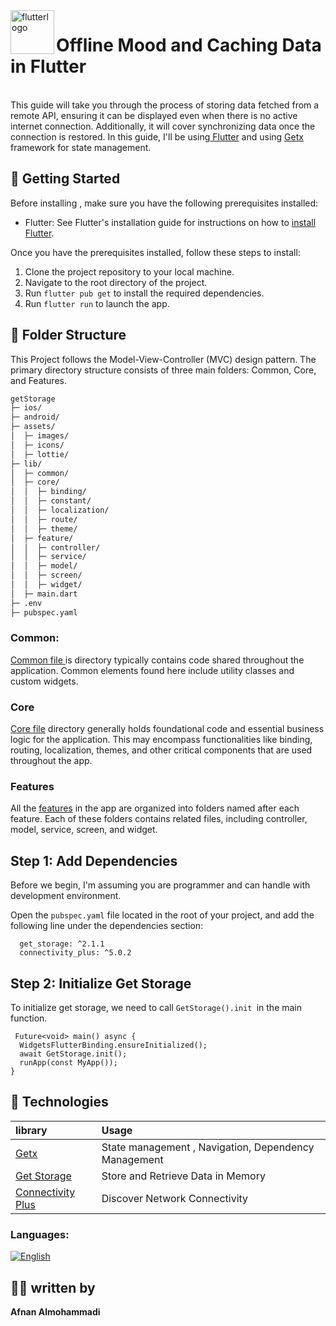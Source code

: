
<img align="left" width="70" height="full" src="https://github.com/The-Garage-Tech-Team/design_system_flutter/assets/53023171/f9c41919-764e-4727-913b-e7f2f7fccdec" alt="flutterlogo" >


# Offline Mood and Caching Data in Flutter   
<br>
This guide will take you through the process of storing data fetched from a remote API, ensuring it can be displayed even when there is no active internet connection. Additionally, it will cover synchronizing data once the connection is restored. In this guide, I'll be using<a href="https://docs.flutter.dev/get-started/install"> Flutter</a>
and using <a href="https://pub.dev/packages/get">Getx</a> framework for state management.


<br>


## 🚀  Getting Started 

Before installing , make sure you have the following prerequisites installed:

- Flutter: See Flutter's installation guide for instructions on how to <a href="https://docs.flutter.dev/get-started/install">install Flutter</a>.

Once you have the prerequisites installed, follow these steps to install:

1. Clone the project repository to your local machine.
2. Navigate to the root directory of the project.
3. Run `flutter pub get` to install the required dependencies.
4. Run `flutter run` to launch the app.



## 🔎 Folder Structure

This Project follows the Model-View-Controller (MVC) design pattern. The primary directory structure consists of three main folders: Common, Core, and Features.

```bash
getStorage
├─ ios/
├─ android/
├─ assets/
│  ├─ images/
│  ├─ icons/
│  ├─ lottie/
├─ lib/
│  ├─ common/
│  ├─ core/
│  │  ├─ binding/
│  │  ├─ constant/
│  │  ├─ localization/
│  │  ├─ route/
│  │  ├─ theme/
│  ├─ feature/
│  │  ├─ controller/
│  │  ├─ service/
│  │  ├─ model/
│  │  ├─ screen/
│  │  ├─ widget/
│  ├─ main.dart
├─ .env
├─ pubspec.yaml


```
### Common:

 <a href="https://github.com/The-Garage-Tech-Team/mbshir/tree/ba8951b81e92183d62e80e72675f5c24207888df/lib/common"> Common file </a> is directory typically contains code shared throughout the application. Common elements found here include utility classes and custom widgets.


### Core

 <a href="https://github.com/The-Garage-Tech-Team/mbshir/tree/ba8951b81e92183d62e80e72675f5c24207888df/lib/core">Core file</a> directory generally holds foundational code and essential business logic for the application. This may encompass functionalities like binding, routing, localization, themes, and other critical components that are used throughout the app. 


### Features

 All the <a href="https://github.com/The-Garage-Tech-Team/mbshir/tree/main/lib/feature">features</a> in the app are organized into folders named after each feature. Each of these folders contains related files, including controller, model, service, screen, and widget.


## Step 1: Add Dependencies 

Before we begin, I'm assuming you are programmer and can handle with development environment.

Open the ```pubspec.yaml``` file located in the root of your project, and add the following line under the dependencies section:

```
  get_storage: ^2.1.1
  connectivity_plus: ^5.0.2
```



## Step 2: Initialize Get Storage

To initialize get storage, we need to call ```GetStorage().init ```in the main function.

```
 Future<void> main() async {
  WidgetsFlutterBinding.ensureInitialized();
  await GetStorage.init();
  runApp(const MyApp());
}
```















## 💼 Technologies  

| library  |         Usage 
| :-------- | :------------------------- |
| <a href="https://pub.dev/packages/get">Getx</a> |  State management , Navigation, Dependency Management |
| <a href="https://pub.dev/packages/timer_count_down">Get Storage</a> |Store and Retrieve Data in Memory|
| <a href="https://pub.dev/packages/stop_watch_timer">Connectivity Plus</a> | Discover Network Connectivity |




### Languages:
[![English](https://img.shields.io/badge/Language-English-yellow?style=for-the-badge)](README.md)


## 🦸‍♀️  written by 

**Afnan Almohammadi**
  

